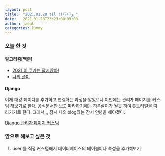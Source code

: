 ```yaml
---
layout: post
title:  "2021.01.28 til !(•̀ᴗ•́)و "
date:   2021-01-28T23:23:00+09:00
author: jaeuk
categories: Dummy
---
```


### **오늘 한 것**
#### 알고리즘[백준]
- [2031 이 쿠키는 달지않아!](https://www.acmicpc.net/problem/2031)
- [나의 풀이](https://nyanguk.tistory.com/30)
  
#### Django
이제 대강 페이지를 추가하고 연결하는 과정을 알았으니 이번에는 관리자 페이지를 커스텀 해보기로 한다. 
공식문서만 보고 따라하기에는 하루살이가 될듯 하여 튜토리얼을 따라가기로 한다. 
그래서,,, 잠시 나의 blog와는 잠시 안녕을 해야겠다.

[Django 관리자 페이지 커스텀](https://nyanguk.tistory.com/30)

### **앞으로 해보고 싶은 것**
1. user 를 직접 커스텀해서 데이터베이스의 테이블이나 속성을 추가해보기
